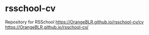 # rsschool-cv
Repository for RSSchool
https://OrangeBLR.github.io/rsschool-cv/cv
https://OrangeBLR.github.io/rsschool-cv/
